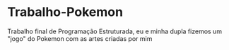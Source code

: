 # Trabalho-Pokemon
Trabalho final de Programação Estruturada, eu e minha dupla fizemos um "jogo" do Pokemon com as artes criadas por mim

